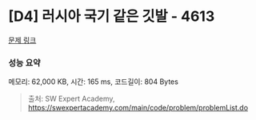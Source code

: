 # [D4] 러시아 국기 같은 깃발 - 4613 

[문제 링크](https://swexpertacademy.com/main/code/problem/problemDetail.do?contestProbId=AWQl9TIK8qoDFAXj) 

### 성능 요약

메모리: 62,000 KB, 시간: 165 ms, 코드길이: 804 Bytes



> 출처: SW Expert Academy, https://swexpertacademy.com/main/code/problem/problemList.do